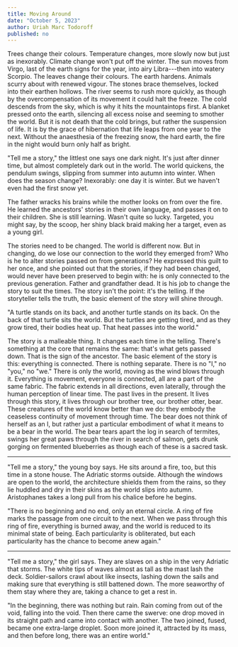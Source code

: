 ```yaml
---
title: Moving Around
date: "October 5, 2023"
author: Uriah Marc Todoroff
published: no
---
```


Trees change their colours. Temperature changes, more slowly now but just as inexorably. Climate change won't put off the winter. The sun moves from Virgo, last of the earth signs for the year, into airy Libra---then into watery Scorpio. The leaves change their colours. The earth hardens. Animals scurry about with renewed vigour. The stones brace themselves, locked into their earthen hollows. The river seems to rush more quickly, as though by the overcompensation of its movement it could halt the freeze. The cold descends from the sky, which is why it hits the mountaintops first. A blanket pressed onto the earth, silencing all excess noise and seeming to smother the world. But it is not death that the cold brings, but rather the suspension of life. It is by the grace of hibernation that life leaps from one year to the next. Without the anaesthesia of the freezing snow, the hard earth, the fire in the night would burn only half as bright.

"Tell me a story," the littlest one says one dark night. It's just after dinner time, but almost completely dark out in the world. The world quickens, the pendulum swings, slipping from summer into autumn into winter. When does the season change? Inexorably: one day it is winter. But we haven't even had the first snow yet.

The father wracks his brains while the mother looks on from over the fire. He learned the ancestors' stories in their own language, and passes it on to their children. She is still learning. Wasn't quite so lucky. Targeted, you might say, by the scoop, her shiny black braid making her a target, even as a young girl.

The stories need to be changed. The world is different now. But in changing, do we lose our connection to the world they emerged from? Who is he to alter stories passed on from generations? He expressed this guilt to her once, and she pointed out that the stories, if they had been changed, would never have been preserved to begin with: he is only connected to the previous generation. Father and grandfather dead. It is his job to change the story to suit the times. The story isn't the point: it's the telling. If the storyteller tells the truth, the basic element of the story will shine through.

"A turtle stands on its back, and another turtle stands on its back. On the back of that turtle sits the world. But the turtles are getting tired, and as they grow tired, their bodies heat up. That heat passes into the world."

The story is a malleable thing. It changes each time in the telling. There's something at the core that remains the same: that's what gets passed down. That is the sign of the ancestor. The basic element of the story is this: everything is connected. There is nothing separate. There is no "I," no "you," no "we." There is only the world, moving as the wind blows through it. Everything is movement, everyone is connected, all are a part of the same fabric. The fabric extends in all directions, even laterally, through the human perception of linear time. The past lives in the present. It lives through this story, it lives through our brother tree, our brother otter, bear. These creatures of the world know better than we do: they embody the ceaseless continuity of movement through time. The bear does not think of herself as an I, but rather just a particular embodiment of what it means to be a bear in the world. The bear tears apart the log in search of termites, swings her great paws through the river in search of salmon, gets drunk gorging on fermented blueberries as though each of these is a sacred task.

***

"Tell me a story," the young boy says. He sits around a fire, too, but this time in a stone house. The Adriatic storms outside. Although the windows are open to the world, the architecture shields them from the rains, so they lie huddled and dry in their skins as the world slips into autumn. Aristophanes takes a long pull from his chalice before he begins.

"There is no beginning and no end, only an eternal circle. A ring of fire marks the passage from one circuit to the next. When we pass through this ring of fire, everything is burned away, and the world is reduced to its minimal state of being. Each particularity is obliterated, but each particularity has the chance to become anew again."

***

"Tell me a story," the girl says. They are slaves on a ship in the very Adriatic that storms. The white tips of waves almost as tall as the mast lash the deck. Soldier-sailors crawl about like insects, lashing down the sails and making sure that everything is still battened down. The more seaworthy of them stay where they are, taking a chance to get a rest in.

"In the beginning, there was nothing but rain. Rain coming from out of the void, falling into the void. Then there came the swerve: one drop moved in its straight path and came into contact with another. The two joined, fused, became one extra-large droplet. Soon more joined it, attracted by its mass, and then before long, there was an entire world."
